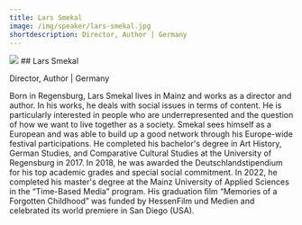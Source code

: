 ```yaml
---
title: Lars Smekal 
image: /img/speaker/lars-smekal.jpg
shortdescription: Director, Author | Germany 
---
```

<img src="/img/speaker/lars-smekal.jpg">
## Lars Smekal

Director, Author | Germany 

Born in Regensburg, Lars Smekal lives in Mainz and works as a director and author. In his works, he deals with social issues in terms of content. He is particularly interested in people who are underrepresented and the question of how we want to live together as a society. Smekal sees himself as a European and was able to build up a good network through his Europe-wide festival participations. He completed his bachelor's degree in Art History, German Studies, and Comparative Cultural Studies at the University of Regensburg in 2017. In 2018, he was awarded the Deutschlandstipendium for his top academic grades and special social commitment. In 2022, he completed his master's degree at the Mainz University of Applied Sciences in the “Time-Based Media” program. His graduation film “Memories of a Forgotten Childhood” was funded by HessenFilm und Medien and celebrated its world premiere in San Diego (USA).
 

